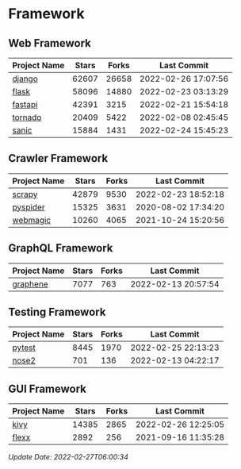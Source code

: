 # Framework

## Web Framework
| Project Name | Stars | Forks | Last Commit |
| ------------ | ----- | ----- | ----------- |
| [django](https://github.com/django/django) | 62607 | 26658 | 2022-02-26 17:07:56 |
| [flask](https://github.com/pallets/flask) | 58096 | 14880 | 2022-02-23 03:13:29 |
| [fastapi](https://github.com/tiangolo/fastapi) | 42391 | 3215 | 2022-02-21 15:54:18 |
| [tornado](https://github.com/tornadoweb/tornado) | 20409 | 5422 | 2022-02-08 02:45:45 |
| [sanic](https://github.com/sanic-org/sanic) | 15884 | 1431 | 2022-02-24 15:45:23 |

## Crawler Framework
| Project Name | Stars | Forks | Last Commit |
| ------------ | ----- | ----- | ----------- |
| [scrapy](https://github.com/scrapy/scrapy) | 42879 | 9530 | 2022-02-23 18:52:18 |
| [pyspider](https://github.com/binux/pyspider) | 15325 | 3631 | 2020-08-02 17:34:20 |
| [webmagic](https://github.com/code4craft/webmagic) | 10260 | 4065 | 2021-10-24 15:20:56 |

## GraphQL Framework
| Project Name | Stars | Forks | Last Commit |
| ------------ | ----- | ----- | ----------- |
| [graphene](https://github.com/graphql-python/graphene) | 7077 | 763 | 2022-02-13 20:57:54 |

## Testing Framework
| Project Name | Stars | Forks | Last Commit |
| ------------ | ----- | ----- | ----------- |
| [pytest](https://github.com/pytest-dev/pytest) | 8445 | 1970 | 2022-02-25 22:13:23 |
| [nose2](https://github.com/nose-devs/nose2) | 701 | 136 | 2022-02-13 04:22:17 |

## GUI Framework
| Project Name | Stars | Forks | Last Commit |
| ------------ | ----- | ----- | ----------- |
| [kivy](https://github.com/kivy/kivy) | 14385 | 2865 | 2022-02-26 12:25:05 |
| [flexx](https://github.com/flexxui/flexx) | 2892 | 256 | 2021-09-16 11:35:28 |

*Update Date: 2022-02-27T06:00:34*